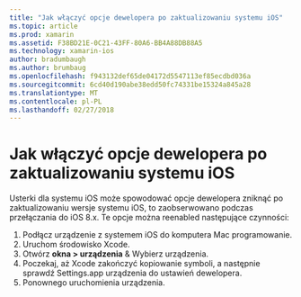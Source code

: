 ```yaml
---
title: "Jak włączyć opcje dewelopera po zaktualizowaniu systemu iOS"
ms.topic: article
ms.prod: xamarin
ms.assetid: F38BD21E-0C21-43FF-80A6-BB4A88DB88A5
ms.technology: xamarin-ios
author: bradumbaugh
ms.author: brumbaug
ms.openlocfilehash: f943132def65de04172d5547113ef85ecdbd036a
ms.sourcegitcommit: 6cd40d190abe38edd50fc74331be15324a845a28
ms.translationtype: MT
ms.contentlocale: pl-PL
ms.lasthandoff: 02/27/2018
---
```

# <a name="how-can-i-reenable-developer-options-after-updating-ios"></a>Jak włączyć opcje dewelopera po zaktualizowaniu systemu iOS

Usterki dla systemu iOS może spowodować opcje dewelopera zniknąć po zaktualizowaniu wersje systemu iOS, to zaobserwowano podczas przełączania do iOS 8.x. Te opcje można reenabled następujące czynności:

1. Podłącz urządzenie z systemem iOS do komputera Mac programowanie.
2. Uruchom środowisko Xcode.
3. Otwórz **okna > urządzenia** & Wybierz urządzenia.
4. Poczekaj, aż Xcode zakończyć kopiowanie symboli, a następnie sprawdź Settings.app urządzenia do ustawień dewelopera.
5. Ponownego uruchomienia urządzenia.
